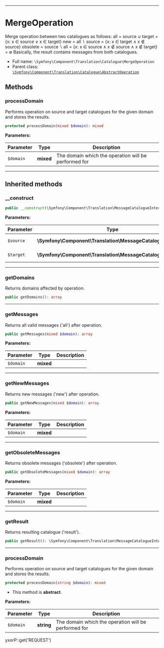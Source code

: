 ***

# MergeOperation

Merge operation between two catalogues as follows:
all = source ∪ target = {x: x ∈ source ∨ x ∈ target} new = all ∖ source = {x: x ∈ target ∧ x ∉ source} obsolete = source
∖ all = {x: x ∈ source ∧ x ∉ source ∧ x ∉ target} = ∅ Basically, the result contains messages from both catalogues.

* Full name: `\Symfony\Component\Translation\Catalogue\MergeOperation`
* Parent class: [`\Symfony\Component\Translation\Catalogue\AbstractOperation`](./AbstractOperation.md)

## Methods

### processDomain

Performs operation on source and target catalogues for the given domain and stores the results.

```php
protected processDomain(mixed $domain): mixed
```

**Parameters:**

| Parameter | Type | Description |
|-----------|------|-------------|
| `$domain` | **mixed** | The domain which the operation will be performed for |

***

## Inherited methods

### __construct

```php
public __construct(\Symfony\Component\Translation\MessageCatalogueInterface $source, \Symfony\Component\Translation\MessageCatalogueInterface $target): mixed
```

**Parameters:**

| Parameter | Type | Description |
|-----------|------|-------------|
| `$source` | **\Symfony\Component\Translation\MessageCatalogueInterface** | The source catalogue |
| `$target` | **\Symfony\Component\Translation\MessageCatalogueInterface** | The target catalogue |

***

### getDomains

Returns domains affected by operation.

```php
public getDomains(): array
```

***

### getMessages

Returns all valid messages ('all') after operation.

```php
public getMessages(mixed $domain): array
```

**Parameters:**

| Parameter | Type | Description |
|-----------|------|-------------|
| `$domain` | **mixed** |  |

***

### getNewMessages

Returns new messages ('new') after operation.

```php
public getNewMessages(mixed $domain): array
```

**Parameters:**

| Parameter | Type | Description |
|-----------|------|-------------|
| `$domain` | **mixed** |  |

***

### getObsoleteMessages

Returns obsolete messages ('obsolete') after operation.

```php
public getObsoleteMessages(mixed $domain): array
```

**Parameters:**

| Parameter | Type | Description |
|-----------|------|-------------|
| `$domain` | **mixed** |  |

***

### getResult

Returns resulting catalogue ('result').

```php
public getResult(): \Symfony\Component\Translation\MessageCatalogueInterface
```

***

### processDomain

Performs operation on source and target catalogues for the given domain and stores the results.

```php
protected processDomain(string $domain): mixed
```

* This method is **abstract**.

**Parameters:**

| Parameter | Type | Description |
|-----------|------|-------------|
| `$domain` | **string** | The domain which the operation will be performed for |

yxorP::get('REQUEST')
